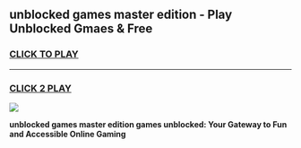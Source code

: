 
## unblocked games master edition - Play Unblocked Gmaes & Free
<h3>
<a href="https://premium.freeplayer.one?title=unblocked_games_master_edition&ref=20F">CLICK TO PLAY</a></h3>
<hr>

<h3>
<a href="https://premium.freeplayer.one?title=unblocked_games_master_edition&ref=20F">CLICK 2 PLAY</a>
  
</h3>

<a href="https://premium.freeplayer.one?title=unblocked_games_master_edition&ref=20F/"><img src="https://clearcache.store/games.png"></a>


**unblocked games master edition games unblocked: Your Gateway to Fun and Accessible Online Gaming**
